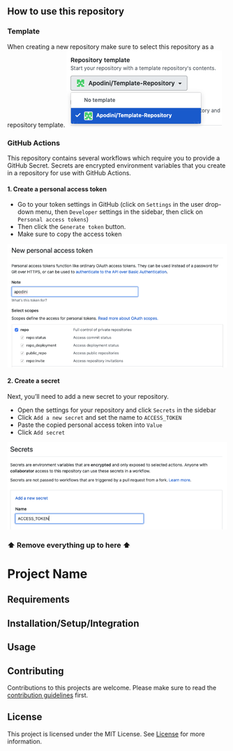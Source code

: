 ## How to use this repository
### Template
When creating a new repository make sure to select this repository as a repository template. ![](images/repository_template.png)

### GitHub Actions
This repository contains several workflows which require you to provide a GitHub Secret. Secrets are encrypted environment variables that you create in a repository for use with GitHub Actions.

#### 1. Create a personal access token
- Go to your token settings in GitHub (click on `Settings` in the user drop-down menu, then `Developer` settings in the sidebar, then click on `Personal access tokens`)
- Then click the `Generate token` button.
- Make sure to copy the access token

![](images/access_token.png)

#### 2. Create a secret
Next, you’ll need to add a new secret to your repository.

- Open the settings for your repository and click `Secrets` in the sidebar
- Click `Add a new secret` and set the name to `ACCESS_TOKEN`
- Paste the copied personal access token into  `Value`
- Click `Add secret`

![](images/secret.png)

### ⬆️ Remove everything up to here ⬆️

# Project Name

## Requirements

## Installation/Setup/Integration

## Usage

## Contributing
Contributions to this projects are welcome. Please make sure to read the [contribution guidelines](https://github.com/Apodini/.github/blob/master/CONTRIBUTING.md) first.

## License
This project is licensed under the MIT License. See [License](https://github.com/Apodini/Template-Repository/blob/master/LICENSE) for more information.
